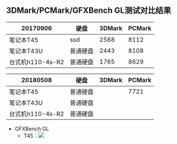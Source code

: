   ## 3DMark/PCMark/GFXBench GL测试对比结果
  
  20170906|硬盘|3DMark|PCMark|
  -----|-----|-----|-----|
  笔记本T45|ssd|2588|8112|
  笔记本T43U|普通硬盘|2443|8108|
  台式机h110-4s-R2|普通硬盘|1765|8629|

  20180508|硬盘|3DMark|PCMark|
  -----|-----|-----|-----|
  笔记本T45|普通硬盘||7721|
  笔记本T43U|普通硬盘|||
  台式机h110-4s-R2|普通硬盘|||
  
  - GFXBench GL
     - T45：![](https://github.com/openthos/app-testing-results/blob/master/IMGview/Screenshot_2018-05-08-16-19-58.png)
